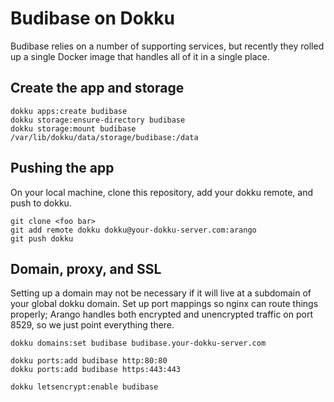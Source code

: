 # Budibase on Dokku

Budibase relies on a number of supporting services, but recently they rolled
up a single Docker image that handles all of it in a single place.

## Create the app and storage

```
dokku apps:create budibase
dokku storage:ensure-directory budibase
dokku storage:mount budibase /var/lib/dokku/data/storage/budibase:/data
```

## Pushing the app

On your local machine, clone this repository, add your dokku remote, and push to dokku.

```
git clone <foo bar>
git add remote dokku dokku@your-dokku-server.com:arango
git push dokku
```

## Domain, proxy, and SSL

Setting up a domain may not be necessary if it will live at a subdomain of your global
dokku domain. Set up port mappings so nginx can route things properly; Arango handles
both encrypted and unencrypted traffic on port 8529, so we just point everything there.

```
dokku domains:set budibase budibase.your-dokku-server.com

dokku ports:add budibase http:80:80
dokku ports:add budibase https:443:443

dokku letsencrypt:enable budibase
```